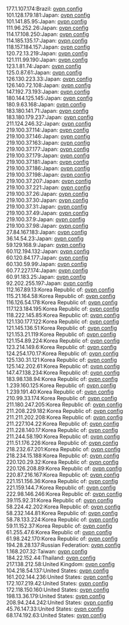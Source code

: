 177.1.107.174:Brazil: [ovpn config](vpn/177_1_107_174.ovpn)  
101.128.179.181:Japan: [ovpn config](vpn/101_128_179_181.ovpn)  
101.141.85.95:Japan: [ovpn config](vpn/101_141_85_95.ovpn)  
111.96.252.26:Japan: [ovpn config](vpn/111_96_252_26.ovpn)  
114.17.108.250:Japan: [ovpn config](vpn/114_17_108_250.ovpn)  
114.185.135.17:Japan: [ovpn config](vpn/114_185_135_17.ovpn)  
118.157.184.157:Japan: [ovpn config](vpn/118_157_184_157.ovpn)  
120.72.13.219:Japan: [ovpn config](vpn/120_72_13_219.ovpn)  
121.111.99.190:Japan: [ovpn config](vpn/121_111_99_190.ovpn)  
123.1.81.74:Japan: [ovpn config](vpn/123_1_81_74.ovpn)  
125.0.87.61:Japan: [ovpn config](vpn/125_0_87_61.ovpn)  
126.130.223.33:Japan: [ovpn config](vpn/126_130_223_33.ovpn)  
126.140.72.108:Japan: [ovpn config](vpn/126_140_72_108.ovpn)  
147.192.73.193:Japan: [ovpn config](vpn/147_192_73_193.ovpn)  
180.144.125.145:Japan: [ovpn config](vpn/180_144_125_145.ovpn)  
180.9.63.168:Japan: [ovpn config](vpn/180_9_63_168.ovpn)  
183.180.141.71:Japan: [ovpn config](vpn/183_180_141_71.ovpn)  
183.180.179.237:Japan: [ovpn config](vpn/183_180_179_237.ovpn)  
211.124.246.32:Japan: [ovpn config](vpn/211_124_246_32.ovpn)  
219.100.37.114:Japan: [ovpn config](vpn/219_100_37_114.ovpn)  
219.100.37.146:Japan: [ovpn config](vpn/219_100_37_146.ovpn)  
219.100.37.163:Japan: [ovpn config](vpn/219_100_37_163.ovpn)  
219.100.37.177:Japan: [ovpn config](vpn/219_100_37_177.ovpn)  
219.100.37.179:Japan: [ovpn config](vpn/219_100_37_179.ovpn)  
219.100.37.181:Japan: [ovpn config](vpn/219_100_37_181.ovpn)  
219.100.37.186:Japan: [ovpn config](vpn/219_100_37_186.ovpn)  
219.100.37.198:Japan: [ovpn config](vpn/219_100_37_198.ovpn)  
219.100.37.207:Japan: [ovpn config](vpn/219_100_37_207.ovpn)  
219.100.37.221:Japan: [ovpn config](vpn/219_100_37_221.ovpn)  
219.100.37.26:Japan: [ovpn config](vpn/219_100_37_26.ovpn)  
219.100.37.30:Japan: [ovpn config](vpn/219_100_37_30.ovpn)  
219.100.37.31:Japan: [ovpn config](vpn/219_100_37_31.ovpn)  
219.100.37.49:Japan: [ovpn config](vpn/219_100_37_49.ovpn)  
219.100.37.9:Japan: [ovpn config](vpn/219_100_37_9.ovpn)  
219.100.37.98:Japan: [ovpn config](vpn/219_100_37_98.ovpn)  
27.84.167.183:Japan: [ovpn config](vpn/27_84_167_183.ovpn)  
36.14.54.23:Japan: [ovpn config](vpn/36_14_54_23.ovpn)  
59.129.168.9:Japan: [ovpn config](vpn/59_129_168_9.ovpn)  
60.112.194.132:Japan: [ovpn config](vpn/60_112_194_132.ovpn)  
60.120.84.177:Japan: [ovpn config](vpn/60_120_84_177.ovpn)  
60.130.59.99:Japan: [ovpn config](vpn/60_130_59_99.ovpn)  
60.77.227.174:Japan: [ovpn config](vpn/60_77_227_174.ovpn)  
60.91.183.25:Japan: [ovpn config](vpn/60_91_183_25.ovpn)  
92.202.255.197:Japan: [ovpn config](vpn/92_202_255_197.ovpn)  
112.167.89.13:Korea Republic of: [ovpn config](vpn/112_167_89_13.ovpn)  
115.21.164.58:Korea Republic of: [ovpn config](vpn/115_21_164_58.ovpn)  
116.126.54.178:Korea Republic of: [ovpn config](vpn/116_126_54_178.ovpn)  
117.123.184.195:Korea Republic of: [ovpn config](vpn/117_123_184_195.ovpn)  
118.222.145.85:Korea Republic of: [ovpn config](vpn/118_222_145_85.ovpn)  
121.130.177.122:Korea Republic of: [ovpn config](vpn/121_130_177_122.ovpn)  
121.145.136.51:Korea Republic of: [ovpn config](vpn/121_145_136_51.ovpn)  
121.153.21.119:Korea Republic of: [ovpn config](vpn/121_153_21_119.ovpn)  
121.154.89.224:Korea Republic of: [ovpn config](vpn/121_154_89_224.ovpn)  
123.214.149.6:Korea Republic of: [ovpn config](vpn/123_214_149_6.ovpn)  
124.254.170.17:Korea Republic of: [ovpn config](vpn/124_254_170_17.ovpn)  
125.130.31.121:Korea Republic of: [ovpn config](vpn/125_130_31_121.ovpn)  
125.142.202.61:Korea Republic of: [ovpn config](vpn/125_142_202_61.ovpn)  
147.47.138.234:Korea Republic of: [ovpn config](vpn/147_47_138_234.ovpn)  
183.98.138.94:Korea Republic of: [ovpn config](vpn/183_98_138_94.ovpn)  
1.239.160.125:Korea Republic of: [ovpn config](vpn/1_239_160_125.ovpn)  
1.239.191.40:Korea Republic of: [ovpn config](vpn/1_239_191_40.ovpn)  
210.99.33.174:Korea Republic of: [ovpn config](vpn/210_99_33_174.ovpn)  
211.180.247.205:Korea Republic of: [ovpn config](vpn/211_180_247_205.ovpn)  
211.208.229.182:Korea Republic of: [ovpn config](vpn/211_208_229_182.ovpn)  
211.211.202.208:Korea Republic of: [ovpn config](vpn/211_211_202_208.ovpn)  
211.227.104.22:Korea Republic of: [ovpn config](vpn/211_227_104_22.ovpn)  
211.228.140.17:Korea Republic of: [ovpn config](vpn/211_228_140_17.ovpn)  
211.244.58.190:Korea Republic of: [ovpn config](vpn/211_244_58_190.ovpn)  
211.51.176.226:Korea Republic of: [ovpn config](vpn/211_51_176_226.ovpn)  
218.232.67.201:Korea Republic of: [ovpn config](vpn/218_232_67_201.ovpn)  
218.234.15.188:Korea Republic of: [ovpn config](vpn/218_234_15_188.ovpn)  
220.120.29.32:Korea Republic of: [ovpn config](vpn/220_120_29_32.ovpn)  
220.126.208.89:Korea Republic of: [ovpn config](vpn/220_126_208_89.ovpn)  
220.87.216.167:Korea Republic of: [ovpn config](vpn/220_87_216_167.ovpn)  
221.151.156.36:Korea Republic of: [ovpn config](vpn/221_151_156_36.ovpn)  
221.159.144.7:Korea Republic of: [ovpn config](vpn/221_159_144_7.ovpn)  
222.98.146.246:Korea Republic of: [ovpn config](vpn/222_98_146_246.ovpn)  
39.115.92.31:Korea Republic of: [ovpn config](vpn/39_115_92_31.ovpn)  
58.224.42.202:Korea Republic of: [ovpn config](vpn/58_224_42_202.ovpn)  
58.232.144.81:Korea Republic of: [ovpn config](vpn/58_232_144_81.ovpn)  
58.78.133.224:Korea Republic of: [ovpn config](vpn/58_78_133_224.ovpn)  
59.11.152.37:Korea Republic of: [ovpn config](vpn/59_11_152_37.ovpn)  
61.255.47.6:Korea Republic of: [ovpn config](vpn/61_255_47_6.ovpn)  
61.98.242.170:Korea Republic of: [ovpn config](vpn/61_98_242_170.ovpn)  
194.28.28.137:Russian Federation: [ovpn config](vpn/194_28_28_137.ovpn)  
1.168.207.32:Taiwan: [ovpn config](vpn/1_168_207_32.ovpn)  
184.22.152.44:Thailand: [ovpn config](vpn/184_22_152_44.ovpn)  
217.138.212.58:United Kingdom: [ovpn config](vpn/217_138_212_58.ovpn)  
104.218.54.137:United States: [ovpn config](vpn/104_218_54_137.ovpn)  
161.202.144.236:United States: [ovpn config](vpn/161_202_144_236.ovpn)  
172.107.219.42:United States: [ovpn config](vpn/172_107_219_42.ovpn)  
172.118.150.160:United States: [ovpn config](vpn/172_118_150_160.ovpn)  
198.13.36.179:United States: [ovpn config](vpn/198_13_36_179.ovpn)  
208.94.244.242:United States: [ovpn config](vpn/208_94_244_242.ovpn)  
45.76.147.33:United States: [ovpn config](vpn/45_76_147_33.ovpn)  
68.174.192.63:United States: [ovpn config](vpn/68_174_192_63.ovpn)  
